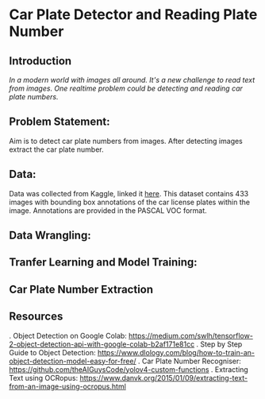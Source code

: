# Car Plate Detector and Reading Plate Number

## Introduction
*In a modern world with images all around. It's a new challenge to read text from images. One realtime problem could be detecting and reading car plate numbers.*

## Problem Statement:
Aim is to detect car plate numbers from images. After detecting images extract the car plate number.

## Data: 
Data was collected from Kaggle, linked it [here](https://www.kaggle.com/andrewmvd/car-plate-detection).
This dataset contains 433 images with bounding box annotations of the car license plates within the image.
Annotations are provided in the PASCAL VOC format.

## Data Wrangling:


## Tranfer Learning and Model Training:


## Car Plate Number Extraction


## Resources
. Object Detection on Google Colab: https://medium.com/swlh/tensorflow-2-object-detection-api-with-google-colab-b2af171e81cc
. Step by Step Guide to Object Detection: https://www.dlology.com/blog/how-to-train-an-object-detection-model-easy-for-free/
. Car Plate Number Recogniser: https://github.com/theAIGuysCode/yolov4-custom-functions
. Extracting Text using OCRopus: https://www.danvk.org/2015/01/09/extracting-text-from-an-image-using-ocropus.html
